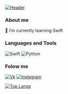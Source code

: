 [![Header ](https://raw.githubusercontent.com/Userror101/Userror101/main/Assets/NewHeader.jpg)](https://github.com/Userror101)

### About me
🔭 I’m currently learning Swift

### Languages and Tools
![Swift](https://img.shields.io/badge/-Swift-2c2d2c?style=for-the-badge&logo=Swift)
![Python](https://img.shields.io/badge/-Python-2c2d2c?style=for-the-badge&logo=Python)

### Folow me
[![Vk](https://img.shields.io/badge/-Vk-2c2d2c?style=for-the-badge&logo=Vk)](https://vk.com/userror)
[![Instagram](https://img.shields.io/badge/-Instagram-2c2d2c?style=for-the-badge&logo=Instagram)](https://www.instagram.com/_userror_/)

[![Top Langs](https://github-readme-stats.vercel.app/api/top-langs/?username=Userror101&langs_count=)](https://github.com/Userror101/github-readme-stats)
